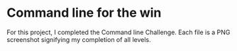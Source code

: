 # ******Command line for the win******


For this project, I completed the Command line Challenge. Each file is a PNG screenshot signifying my completion of all levels.
